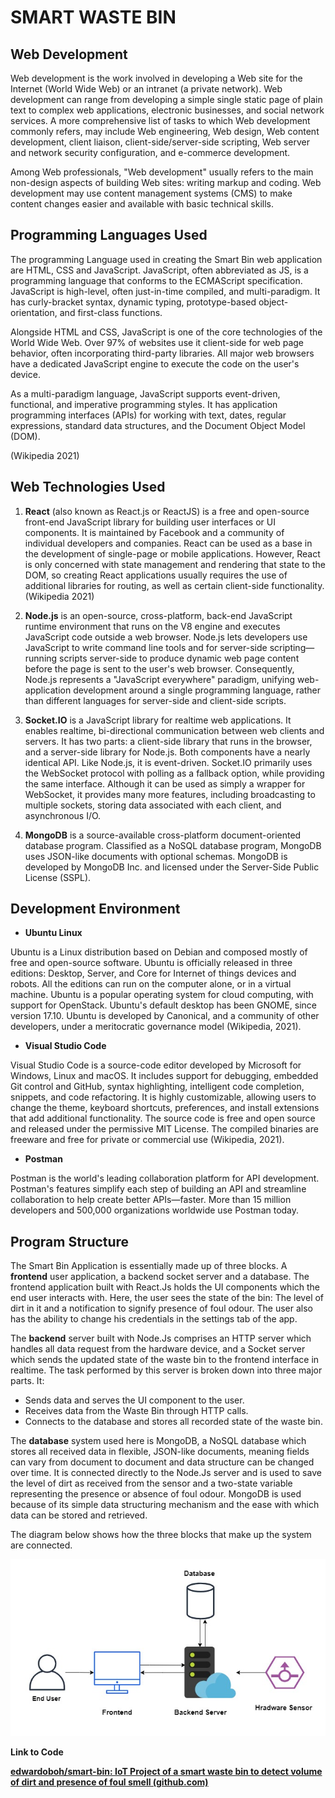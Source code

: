 # SMART WASTE BIN


## Web Development

Web development is the work involved in developing a Web site for the Internet (World Wide Web) or an intranet (a private network). Web development can range from developing a simple single static page of plain text to complex web applications, electronic businesses, and social network services. A more comprehensive list of tasks to which Web development commonly refers, may include Web engineering, Web design, Web content development, client liaison, client-side/server-side scripting, Web server and network security configuration, and e-commerce development.

Among Web professionals, &quot;Web development&quot; usually refers to the main non-design aspects of building Web sites: writing markup and coding. Web development may use content management systems (CMS) to make content changes easier and available with basic technical skills.

## Programming Languages Used

The programming Language used in creating the Smart Bin web application are HTML, CSS and JavaScript. JavaScript, often abbreviated as JS, is a programming language that conforms to the ECMAScript specification. JavaScript is high-level, often just-in-time compiled, and multi-paradigm. It has curly-bracket syntax, dynamic typing, prototype-based object-orientation, and first-class functions.

Alongside HTML and CSS, JavaScript is one of the core technologies of the World Wide Web. Over 97% of websites use it client-side for web page behavior, often incorporating third-party libraries. All major web browsers have a dedicated JavaScript engine to execute the code on the user&#39;s device.

As a multi-paradigm language, JavaScript supports event-driven, functional, and imperative programming styles. It has application programming interfaces (APIs) for working with text, dates, regular expressions, standard data structures, and the Document Object Model (DOM).

(Wikipedia 2021)

## Web Technologies Used

1. **React** (also known as React.js or ReactJS) is a free and open-source front-end JavaScript library for building user interfaces or UI components. It is maintained by Facebook and a community of individual developers and companies. React can be used as a base in the development of single-page or mobile applications. However, React is only concerned with state management and rendering that state to the DOM, so creating React applications usually requires the use of additional libraries for routing, as well as certain client-side functionality. (Wikipedia 2021)

1. **Node.js** is an open-source, cross-platform, back-end JavaScript runtime environment that runs on the V8 engine and executes JavaScript code outside a web browser. Node.js lets developers use JavaScript to write command line tools and for server-side scripting—running scripts server-side to produce dynamic web page content before the page is sent to the user&#39;s web browser. Consequently, Node.js represents a &quot;JavaScript everywhere&quot; paradigm, unifying web-application development around a single programming language, rather than different languages for server-side and client-side scripts.

1. **Socket.IO** is a JavaScript library for realtime web applications. It enables realtime, bi-directional communication between web clients and servers. It has two parts: a client-side library that runs in the browser, and a server-side library for Node.js. Both components have a nearly identical API. Like Node.js, it is event-driven. Socket.IO primarily uses the WebSocket protocol with polling as a fallback option, while providing the same interface. Although it can be used as simply a wrapper for WebSocket, it provides many more features, including broadcasting to multiple sockets, storing data associated with each client, and asynchronous I/O.

1. **MongoDB** is a source-available cross-platform document-oriented database program. Classified as a NoSQL database program, MongoDB uses JSON-like documents with optional schemas. MongoDB is developed by MongoDB Inc. and licensed under the Server-Side Public License (SSPL).

## Development Environment

- **Ubuntu Linux**

Ubuntu is a Linux distribution based on Debian and composed mostly of free and open-source software. Ubuntu is officially released in three editions: Desktop, Server, and Core for Internet of things devices and robots. All the editions can run on the computer alone, or in a virtual machine. Ubuntu is a popular operating system for cloud computing, with support for OpenStack. Ubuntu&#39;s default desktop has been GNOME, since version 17.10. Ubuntu is developed by Canonical, and a community of other developers, under a meritocratic governance model (Wikipedia, 2021).

- **Visual Studio Code**

Visual Studio Code is a source-code editor developed by Microsoft for Windows, Linux and macOS. It includes support for debugging, embedded Git control and GitHub, syntax highlighting, intelligent code completion, snippets, and code refactoring. It is highly customizable, allowing users to change the theme, keyboard shortcuts, preferences, and install extensions that add additional functionality. The source code is free and open source and released under the permissive MIT License. The compiled binaries are freeware and free for private or commercial use (Wikipedia, 2021).

- **Postman**

Postman is the world&#39;s leading collaboration platform for API development. Postman&#39;s features simplify each step of building an API and streamline collaboration to help create better APIs—faster. More than 15 million developers and 500,000 organizations worldwide use Postman today.

## Program Structure

The Smart Bin Application is essentially made up of three blocks. A **frontend** user application, a backend socket server and a database. The frontend application built with React.Js holds the UI components which the end user interacts with. Here, the user sees the state of the bin: The level of dirt in it and a notification to signify presence of foul odour. The user also has the ability to change his credentials in the settings tab of the app.

The **backend** server built with Node.Js comprises an HTTP server which handles all data request from the hardware device, and a Socket server which sends the updated state of the waste bin to the frontend interface in realtime. The task performed by this server is broken down into three major parts. It:

- Sends data and serves the UI component to the user.
- Receives data from the Waste Bin through HTTP calls.
- Connects to the database and stores all recorded state of the waste bin.

The **database** system used here is MongoDB, a NoSQL database which stores all received data in flexible, JSON-like documents, meaning fields can vary from document to document and data structure can be changed over time. It is connected directly to the Node.Js server and is used to save the level of dirt as received from the sensor and a two-state variable representing the presence or absence of foul odour. MongoDB is used because of its simple data structuring mechanism and the ease with which data can be stored and retrieved.

The diagram below shows how the three blocks that make up the system are connected.

![IOT Bin Diagram](./report/IOTBinDiagram.jpg)

**Link to Code**

[**edwardoboh/smart-bin: IoT Project of a smart waste bin to detect volume of dirt and presence of foul smell (github.com)**](https://github.com/edwardoboh/smart-bin)